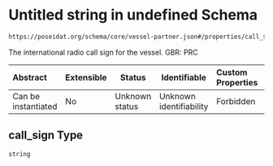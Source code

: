 # Untitled string in undefined Schema

```txt
https://poseidat.org/schema/core/vessel-partner.json#/properties/call_sign
```

The international radio call sign for the vessel. GBR: PRC


| Abstract            | Extensible | Status         | Identifiable            | Custom Properties | Additional Properties | Access Restrictions | Defined In                                                                       |
| :------------------ | ---------- | -------------- | ----------------------- | :---------------- | --------------------- | ------------------- | -------------------------------------------------------------------------------- |
| Can be instantiated | No         | Unknown status | Unknown identifiability | Forbidden         | Allowed               | none                | [vessel-partner.json\*](schemas/core/vessel-partner.json "open original schema") |

## call_sign Type

`string`
